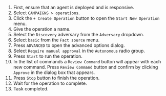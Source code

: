 1. First, ensure that an agent is deployed and is responsive.
1. Select `CAMPAIGNS > operations`.
1. Click the `+ Create Operation` button to open the `Start New Operation` menu.
1. Give the operation a name.
1. Select the `Discovery` adversary from the `Adversary` dropdown.
1. Select `basic` from the `Fact source` menu.
1. Press `ADVANCED` to open the advanced options dialog.
1. Select `Require manual approval` in the `Autonomous` radio group.
1. Press `Start` to run the operation.
1. In the list of commands a `Review Command` button will appear with each new command. Press `Review Command` button and confirm by clicking `Approve` in the dialog box that appears.
1. Press `Stop` button to finish the operation.
1. Wait for the operation to complete.
1. Task completed.